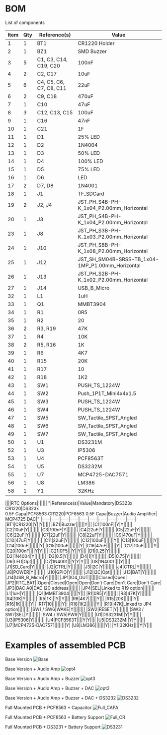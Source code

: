 # BOM #

List of components

|Item|Qty|Reference(s)|Value|
|----|----|----|----|
|1|1|BT1|CR1220 Holder|
|2|1|BZ1|SMD Buzzer|
|3|5|C1, C3, C14, C19, C20|100nF|
|4|2|C2, C17|10uF|
|5|6|C4, C5, C6, C7, C8, C11|22uF|
|6|2|C9, C18|470uF|
|7|1|C10|47uF|
|8|3|C12, C13, C15|100uF|
|9|1|C16|47nF|
|10|1|C21|1F|
|11|1|D1|25% LED|
|12|1|D2|1N4004|
|13|1|D3|50% LED|
|14|1|D4|100% LED|
|15|1|D5|75% LED|
|16|1|D6|LED|
|17|2|D7, D8|1N4001|
|18|1|J1|TF_SDCard|
|19|2|J2, J4|JST_PH_S4B-PH-K_1x04_P2.00mm_Horizontal|
|20|1|J3|JST_PH_S4B-PH-K_1x04_P2.00mm_Horizontal|
|23|1|J8|JST_PH_S3B-PH-K_1x03_P2.00mm_Horizontal|
|24|1|J10|JST_PH_S8B-PH-K_1x08_P2.00mm_Horizontal|
|25|1|J12|JST_SH_SM04B-SRSS-TB_1x04-1MP_P1.00mm_Horizontal|
|26|1|J13|JST_PH_S2B-PH-K_1x02_P2.00mm_Horizontal|
|27|1|J14|USB_B_Micro|
|32|1|L1|1uH|
|33|1|Q1|MMBT3904|
|34|1|R1|0R5|
|35|1|R2|20|
|36|2|R3, R19|47K|
|37|1|R4|10K|
|38|2|R5, R16|1K|
|39|1|R6|4K7|
|40|1|R15|20K|
|41|1|R17|10|
|42|1|R18|1K2|
|43|1|SW1|PUSH_TS_1224W|
|44|1|SW2|Push_1P1T_Mini4x4x1.5|
|45|1|SW3|PUSH_TS_1224W|
|46|1|SW4|PUSH_TS_1224W|
|47|1|SW5|SW_Tactile_SPST_Angled|
|48|1|SW6|SW_Tactile_SPST_Angled|
|49|1|SW7|SW_Tactile_SPST_Angled|
|50|1|U1|DS3231M|
|52|1|U3|IP5306|
|53|1|U4|PCF8563T|
|54|1|U5|DS3232M|
|55|1|U7|MCP4725-DAC7571|
|56|1|U8|LM386|
|58|1|Y1|32KHz|


||||RTC Options|||||||
"|Reference(s)|Value|Mandatory|DS323x  CR1220|DS323x  
0.5F Capa|PCF8563  CR1220|PCF8563
0.5F Capa|Buzzer|Audio Amplifier|
MCP4725
DAC|"
|----|----|----|----|----|----|----|----|----|----|
|BT1|CR1220||Y||Y|||||
|BZ1|Buzzer||||||Y|||
|C1|100nF||Y|Y||||||
|C2|10uF|Y||||||||
|C3|100nF|Y||||||||
|C4|22uF|Y||||||||
|C5|22uF|Y||||||||
|C6|22uF|Y||||||||
|C7|22uF|Y||||||||
|C8|22uF|Y||||||||
|C9|470uF|Y||||||||
|C10|47uF|Y||||||||
|C11|22uF|Y||||||||
|C12|100uF|||||||Y||
|C13|100uF|||||||Y||
|C14|100nF||||||||Y|
|C15|100uF||||||||Y|
|C16|47nF|||||||Y||
|C17|10uF|||||||Y||
|C20|100nF||||Y|Y||||
|C21|0F5|||Y||Y||||
|D1|0.25|Y||||||||
|D2|1N4004|Y||||||||
|D3|0.5|Y||||||||
|D4|1|Y||||||||
|D5|0.75|Y||||||||
|D6|LED|Opt||||||||
|D7|1N4001|||Y|Y|Y||||
|D8|1N4001||||Y|||||
|J1|SD_Card|Y||||||||
|J2|CTRL|Y||||||||
|J3|I2C|Y||||||||
|J4|CTRL|Y||||||||
|J8|POWER|Y||||||||
|J10|GPIO|Y||||||||
|J12|I2C|Opt||||||||
|J13|BAT|Y||||||||
|J14|USB_B_Micro|Y||||||||
|JP1|IO4_OUT|||||||Closed|Open|
|JP2|RTC_BAT||Open|Closed|Open|Open|Don't Care|Don't Care|Don't Care|
|JP3|DAC A0|DAC I2C address||||||||
|JP4|SEL|Linked to R19 option||||||||
|L1|1uH|Y||||||||
|Q1|MMBT3904||||||Y|||
|R1|0R5|Y||||||||
|R3|47K|Y||||||||
|R4|10K|Y||||||||
|R5|1K|||Y||Y||||
|R6|4K7||||||Y|||
|R15|20K|||||||Y||
|R16|1K|||||||Y||
|R17|10|||||||Y||
|R18|1K2|||||||Y||
|R19|47K|Linked to JP4 option||||||||
|SW1 / SW6|WAKE|Y||||||||
|SW2|RESET|Y||||||||
|SW3 / SW7|SEL|Y||||||||
|SW4 / SW5|PWR|Y||||||||
|U1|DS3231M||Y|Y||||||
|U3|IP5306|Y||||||||
|U4|PCF8563T||||Y|Y||||
|U5|DS3232M||Y|Y||||||
|U7|MCP4725-DAC7571||||||||Y|
|U8|LM386|||||||Y||
|Y1|32KHz||||Y|Y||||



# Examples of assembled PCB #

Base Version
![Base](https://user-images.githubusercontent.com/84618082/219873674-359837d6-7c5d-49a2-88f0-c229368e3fdf.png)

Base Version + Audio Amp
![opt4](https://user-images.githubusercontent.com/84618082/219873691-34a80357-db52-4684-95ce-8fa7a2eea096.png)

Base Version + Audio Amp + Buzzer
![opt3](https://user-images.githubusercontent.com/84618082/219873715-bb43910a-4eca-4673-b687-e6cd12b8cba9.png)

Base Version + Audio Amp + Buzzer + DAC
![opt2](https://user-images.githubusercontent.com/84618082/219873738-7ec366cf-68ae-4a44-8095-6e63e4763134.png)

Base Version + Audio Amp + Buzzer + DAC + DS3232
![DS3232](https://user-images.githubusercontent.com/84618082/219873760-c614199b-b6fb-43c9-a8ec-c2cd76a44178.png)

Full Mounted PCB  + PCF8563 + Capacitor
![Full_CAPA](https://user-images.githubusercontent.com/84618082/219873795-992b8f21-4fec-46de-8510-d7ee792509d8.png)

Full Mounted PCB  + PCF8563 + Battery Support
![Full_CR](https://user-images.githubusercontent.com/84618082/219873621-798adab5-4a83-448e-85c2-c95bc60a61b0.png)

Full Mounted PCB  + DS3231 + Battery Support
![DS3231](https://user-images.githubusercontent.com/84618082/219873642-e8f2b819-b7f2-4c7e-82d2-90595061a8c2.png)


